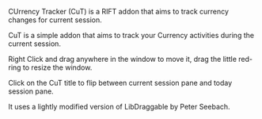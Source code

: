 CUrrency Tracker (CuT) is a RIFT addon that aims to track currency changes for current session.

CuT is a simple addon that aims to track your Currency activities during the current session.

Right Click and drag anywhere in the window to move it, drag the little red-ring to resize the window.

Click on the CuT title to flip between current session pane and today session pane.

It uses a lightly modified version of LibDraggable by Peter Seebach.



